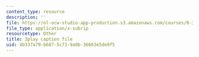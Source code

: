 ```yaml
---
content_type: resource
description: ''
file: https://ol-ocw-studio-app-production.s3.amazonaws.com/courses/8-334-statistical-mechanics-ii-statistical-physics-of-fields-spring-2014/4b337a79b6875c739a0b36663e5de9f5_bMnpf0s-mAk.vtt
file_type: application/x-subrip
resourcetype: Other
title: 3play caption file
uid: 4b337a79-b687-5c73-9a0b-36663e5de9f5
---
```

